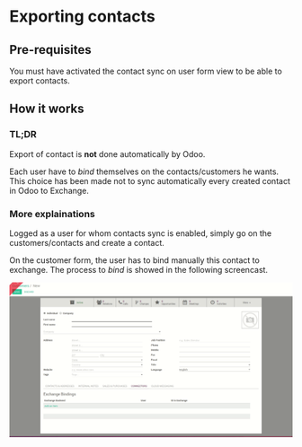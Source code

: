 # Exporting contacts

## Pre-requisites

You must have activated the contact sync on user form view to be able to export contacts.

## How it works

### TL;DR

Export of contact is **not** done automatically by Odoo.

Each user have to *bind* themselves on the contacts/customers he wants. This choice has been made not to sync automatically every created contact in Odoo to Exchange.


### More explainations

Logged as a user for whom contacts sync is enabled, simply go on the customers/contacts and create a contact.

On the customer form, the user has to bind manually this contact to exchange. The process to *bind* is showed in the following screencast.

![contact export](./images/exchange_export_contact.gif) 
